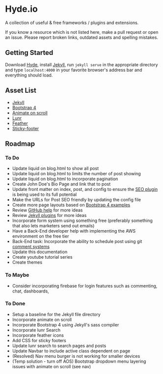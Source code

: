 # Hyde.io

A collection of useful & free frameworks / plugins and extensions.

If you know a resource which is not listed here, make a pull request or open an issue. Please report broken links, outdated assets and spelling mistakes.

## Getting Started

Download [Hyde](https://github.com/jjmcsorley/hyde.io), install [Jekyll](https://jekyllrb.com/), run `jekyll serve` in the appropriate directory and type `localhost:4000` in your favorite browser's address bar and everything should load.

## Asset List

- [Jekyll](https://jekyllrb.com/)
- [Bootstrap 4](https://getbootstrap.com/)
- [Animate on scroll](https://michalsnik.github.io/aos/)
- [Lunr](https://lunrjs.com/)
- [Feather](https://feathericons.com/)
- [Sticky-footer](https://getbootstrap.com/docs/4.1/examples/sticky-footer/)

## Roadmap

### To Do

- Update liquid on blog.html to show all post
- Update liquid on blog.html to limits the number of post showing
- Update liquid on blog.html to incorporate pagination
- Create John Doe's Bio Page and link that to post
- Update front matter on index, post, and config to ensure the [SEO plugin](https://github.com/jekyll/jekyll-seo-tag/blob/master/docs/usage.md) is being used to its full potential
- Make the URLs for Post SEO friendly by updating the config file
- Create more page layouts based on [Bootstrap 4 examples](https://getbootstrap.com/docs/4.1/examples/)
- Review [GitHub help](https://help.github.com/categories/customizing-github-pages/) for more ideas
- Review [Jekyll plugins](https://jekyllrb.com/docs/plugins/) for more ideas
- Incorporate form system using something free (preferably something that also lets marketers send out emails)
- Have a Back-End developer help with implementing the AWS environment on the free tier
- Back-End task: Incorporate the ability to schedule post using git [comment systems](https://serverless.com/blog/static-site-post-scheduler/)
- Update this documentation
- Create youtube tutorial series
- Create themes

### To Maybe

- Consider incorporating firebase for login features such as commenting, chat, dashboards,

### To Done

- Setup a baseline for the Jekyll file directory
- Incorporate animate on scroll
- Incorporate Bootstrap 4 using Jekyll's sass compiler
- Incorporate lunr Search
- Incorporate feather icons
- Add CSS for sticky footers
- Update lunr search to search pages and posts
- Update Navbar to include active class dependent on page
- (Resolved) Nav menu burger is not working for smaller devices
- (Temp solution - turn off AOS) Bootstrap dropdown menu layering issues with animate on scroll (see nav)
